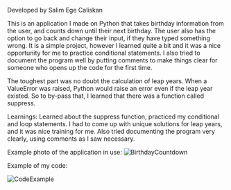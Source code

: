 Developed by Salim Ege Caliskan

This is an application I made on Python that takes birthday information from the user, and counts down until their next birthday. The user also has the option to go back and change their input, if they have typed something wrong. It is a simple project, however I learned quite a bit and it was a nice opportunity for me to practice conditional statements. I also tried to document the program well by putting comments to make things clear for someone who opens up the code for the first time.

The toughest part was no doubt the calculation of leap years. When a ValueError was raised, Python would raise an error even if the leap year existed. So to by-pass that, I learned that there was a function called suppress.

Learnings: Learned about the suppress function, practiced my conditional and loop statements. I had to come up with unique solutions for leap years, and it was nice training for me.
Also tried documenting the program very clearly, using comments as I saw necessary.

Example photo of the application in use:
![BirthdayCountdown](https://user-images.githubusercontent.com/87648450/132882477-9b3406ec-4727-4a65-bc75-d8fdcf02df04.PNG)

Example of my code:

![CodeExample](https://user-images.githubusercontent.com/87648450/132882599-37d9ad69-d057-4fc9-b72e-a93e5de72330.PNG)



